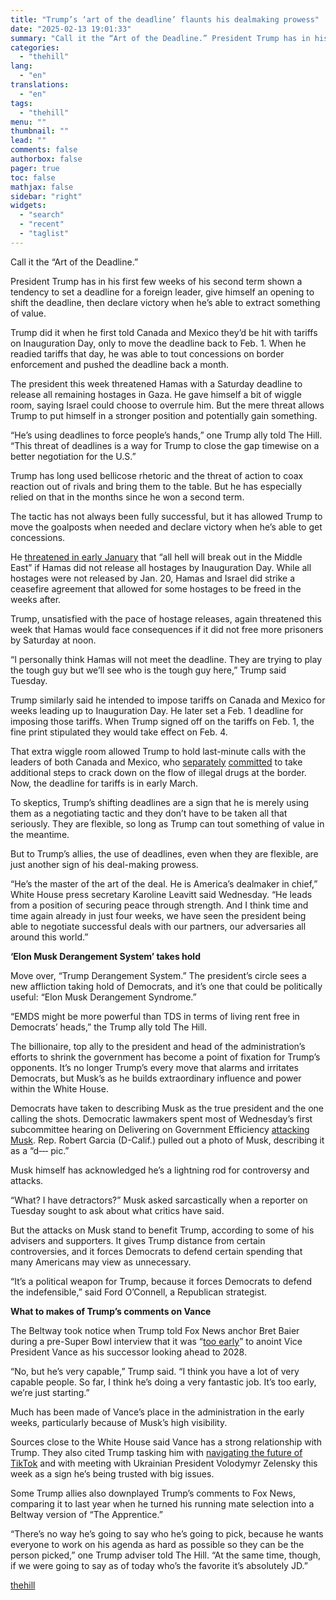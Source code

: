 ```yaml
---
title: "Trump’s ‘art of the deadline’ flaunts his dealmaking prowess"
date: "2025-02-13 19:01:33"
summary: "Call it the “Art of the Deadline.” President Trump has in his first few weeks of his second term shown a tendency to set a deadline for a foreign leader, give himself an opening to shift the deadline, then declare victory when he’s able to extract something of value. Trump..."
categories:
  - "thehill"
lang:
  - "en"
translations:
  - "en"
tags:
  - "thehill"
menu: ""
thumbnail: ""
lead: ""
comments: false
authorbox: false
pager: true
toc: false
mathjax: false
sidebar: "right"
widgets:
  - "search"
  - "recent"
  - "taglist"
---
```


Call it the “Art of the Deadline.”

President Trump has in his first few weeks of his second term shown a tendency to set a deadline for a foreign leader, give himself an opening to shift the deadline, then declare victory when he’s able to extract something of value.

Trump did it when he first told Canada and Mexico they’d be hit with tariffs on Inauguration Day, only to move the deadline back to Feb. 1. When he readied tariffs that day, he was able to tout concessions on border enforcement and pushed the deadline back a month.

The president this week threatened Hamas with a Saturday deadline to release all remaining hostages in Gaza. He gave himself a bit of wiggle room, saying Israel could choose to overrule him. But the mere threat allows Trump to put himself in a stronger position and potentially gain something.

“He’s using deadlines to force people’s hands,” one Trump ally told The Hill. “This threat of deadlines is a way for Trump to close the gap timewise on a better negotiation for the U.S.”

Trump has long used bellicose rhetoric and the threat of action to coax reaction out of rivals and bring them to the table. But he has especially relied on that in the months since he won a second term.

The tactic has not always been fully successful, but it has allowed Trump to move the goalposts when needed and declare victory when he’s able to get concessions.

He [threatened in early January](https://www.cnn.com/2025/01/07/politics/trump-warning-gaza-hostages-negotiations-inauguration/index.html) that “all hell will break out in the Middle East” if Hamas did not release all hostages by Inauguration Day. While all hostages were not released by Jan. 20, Hamas and Israel did strike a ceasefire agreement that allowed for some hostages to be freed in the weeks after.

Trump, unsatisfied with the pace of hostage releases, again threatened this week that Hamas would face consequences if it did not free more prisoners by Saturday at noon.

“I personally think Hamas will not meet the deadline. They are trying to play the tough guy but we’ll see who is the tough guy here,” Trump said Tuesday.

Trump similarly said he intended to impose tariffs on Canada and Mexico for weeks leading up to Inauguration Day. He later set a Feb. 1 deadline for imposing those tariffs. When Trump signed off on the tariffs on Feb. 1, the fine print stipulated they would take effect on Feb. 4.

That extra wiggle room allowed Trump to hold last-minute calls with the leaders of both Canada and Mexico, who [separately](https://thehill.com/homenews/administration/5122864-trump-mexico-delay-tariffs/) [committed](https://thehill.com/homenews/administration/5124026-trump-trudeau-canada-tariff-delay/) to take additional steps to crack down on the flow of illegal drugs at the border. Now, the deadline for tariffs is in early March.

To skeptics, Trump’s shifting deadlines are a sign that he is merely using them as a negotiating tactic and they don’t have to be taken all that seriously. They are flexible, so long as Trump can tout something of value in the meantime.

But to Trump’s allies, the use of deadlines, even when they are flexible, are just another sign of his deal-making prowess.

“He’s the master of the art of the deal. He is America’s dealmaker in chief,” White House press secretary Karoline Leavitt said Wednesday. “He leads from a position of securing peace through strength. And I think time and time again already in just four weeks, we have seen the president being able to negotiate successful deals with our partners, our adversaries all around this world.”

**‘Elon Musk Derangement System’ takes hold**

Move over, “Trump Derangement System.” The president’s circle sees a new affliction taking hold of Democrats, and it’s one that could be politically useful: “Elon Musk Derangement Syndrome.”

“EMDS might be more powerful than TDS in terms of living rent free in Democrats’ heads,” the Trump ally told The Hill.

The billionaire, top ally to the president and head of the administration’s efforts to shrink the government has become a point of fixation for Trump’s opponents. It’s no longer Trump’s every move that alarms and irritates Democrats, but Musk’s as he builds extraordinary influence and power within the White House.

Democrats have taken to describing Musk as the true president and the one calling the shots. Democratic lawmakers spent most of Wednesday’s first subcommittee hearing on Delivering on Government Efficiency [attacking Musk](https://thehill.com/homenews/house/5141216-elon-musk-house-doge-hearing/). Rep. Robert Garcia (D-Calif.) pulled out a photo of Musk, describing it as a “d‑‑‑ pic.”

Musk himself has acknowledged he’s a lightning rod for controversy and attacks.

“What? I have detractors?” Musk asked sarcastically when a reporter on Tuesday sought to ask about what critics have said.

But the attacks on Musk stand to benefit Trump, according to some of his advisers and supporters. It gives Trump distance from certain controversies, and it forces Democrats to defend certain spending that many Americans may view as unnecessary.

“It’s a political weapon for Trump, because it forces Democrats to defend the indefensible,” said Ford O’Connell, a Republican strategist.

**What to makes of Trump’s comments on Vance**

The Beltway took notice when Trump told Fox News anchor Bret Baier during a pre-Super Bowl interview that it was “[too early](https://thehill.com/homenews/administration/5136930-trump-vance-successor/)” to anoint Vice President Vance as his successor looking ahead to 2028.

“No, but he’s very capable,” Trump said. “I think you have a lot of very capable people. So far, I think he’s doing a very fantastic job. It’s too early, we’re just starting.”

Much has been made of Vance’s place in the administration in the early weeks, particularly because of Musk’s high visibility.

Sources close to the White House said Vance has a strong relationship with Trump. They also cited Trump tasking him with [navigating the future of TikTok](https://thehill.com/homenews/administration/5132358-jd-vance-mike-waltz-tiktok-deal/) and with meeting with Ukrainian President Volodymyr Zelensky this week as a sign he’s being trusted with big issues.

Some Trump allies also downplayed Trump’s comments to Fox News, comparing it to last year when he turned his running mate selection into a Beltway version of “The Apprentice.”

“There’s no way he’s going to say who he’s going to pick, because he wants everyone to work on his agenda as hard as possible so they can be the person picked,” one Trump adviser told The Hill. “At the same time, though, if we were going to say as of today who’s the favorite it’s absolutely JD.”

[thehill](https://thehill.com/homenews/administration/5141700-trump-art-of-the-deadline/)
